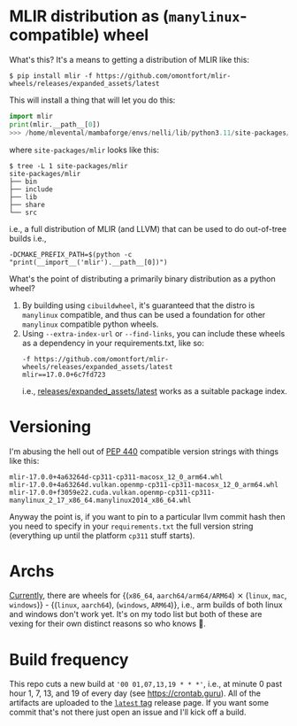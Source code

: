 # MLIR distribution as (`manylinux`-compatible) wheel

What's this? It's a means to getting a distribution of MLIR like this:

```shell
$ pip install mlir -f https://github.com/omontfort/mlir-wheels/releases/expanded_assets/latest
```

This will install a thing that will let you do this:

```python
import mlir
print(mlir.__path__[0])
>>> /home/mlevental/mambaforge/envs/nelli/lib/python3.11/site-packages/mlir
```

where `site-packages/mlir` looks like this:

```shell
$ tree -L 1 site-packages/mlir
site-packages/mlir
├── bin
├── include
├── lib
├── share
└── src
```

i.e., a full distribution of MLIR (and LLVM) that can be used to do out-of-tree builds i.e., 
```
-DCMAKE_PREFIX_PATH=$(python -c "print(__import__('mlir').__path__[0])")
```

What's the point of distributing a primarily binary distribution as a python wheel?

1. By building using `cibuildwheel`, it's guaranteed that the distro is `manylinux` compatible, and thus can be used a foundation for other `manylinux` compatible python wheels.
2. Using `--extra-index-url` or `--find-links`, you can include these wheels as a dependency in your requirements.txt, like so:
   ```text
   -f https://github.com/omontfort/mlir-wheels/releases/expanded_assets/latest
   mlir==17.0.0+6c7fd723
   ```
   i.e., [releases/expanded_assets/latest](https://github.com/omontfort/mlir-wheels/releases/expanded_assets/latest) works as a suitable package index.

# Versioning

I'm abusing the hell out of [PEP 440](https://peps.python.org/pep-0440/) compatible version strings with things like this:

```shell
mlir-17.0.0+4a63264d-cp311-cp311-macosx_12_0_arm64.whl
mlir-17.0.0+4a63264d.vulkan.openmp-cp311-cp311-macosx_12_0_arm64.whl
mlir-17.0.0+f3059e22.cuda.vulkan.openmp-cp311-cp311-manylinux_2_17_x86_64.manylinux2014_x86_64.whl
```

Anyway the point is, if you want to pin to a particular llvm commit hash then you need to specify in your `requirements.txt` the full version string (everything up until the platform `cp311` stuff starts).

# Archs

[Currently](https://github.com/omontfort/mlir-wheels/blob/main/.github/workflows/wheels.yml#L68-L94), there are wheels for {(`x86_64`, `aarch64/arm64/ARM64`) ⨯ (`linux`, `mac`, `windows`)} - {(`linux`, `aarch64`), (`windows`, `ARM64`)}, i.e., arm builds of both linux and windows don't work yet.
It's on my todo list but both of these are vexing for their own distinct reasons so who knows 🤷.

# Build frequency

This repo cuts a new build at `'00 01,07,13,19 * * *'`, i.e., at minute 0 past hour 1, 7, 13, and 19 of every day (see https://crontab.guru).
All of the artifacts are uploaded to the [`latest` tag](https://github.com/omontfort/mlir-wheels/releases/tag/latest) release page.
If you want some commit that's not there just open an issue and I'll kick off a build.
